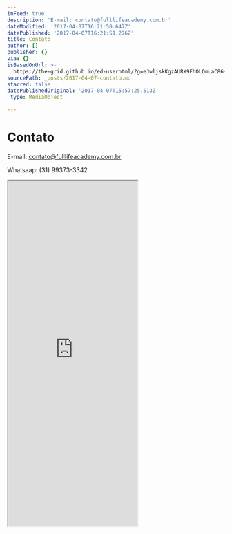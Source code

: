 ```yaml
---
inFeed: true
description: 'E-mail: contato@fulllifeacademy.com.br'
dateModified: '2017-04-07T16:21:50.647Z'
datePublished: '2017-04-07T16:21:51.276Z'
title: Contato
author: []
publisher: {}
via: {}
isBasedOnUrl: >-
  https://the-grid.github.io/ed-userhtml/?g=eJwljskKgzAURX9FhOLOmLaC86KF1r8oGV5MSmJCjLT26-uwuRwOZ3EbJTwxEO1Lrefg2ziLoyksGtpYghpkqPIsc9_6o3iQVVme6iOsRjtCvbaetYkMwU0VQsJ6M6U_K62bqVYsZdYgMWutlQDCCAezrIr6vUR3OwbCwmPjTTjwhqAhx6_iLeTlim8cP3sMBR3wGfdJ16DjcfcHJh9BQA
sourcePath: _posts/2017-04-07-contato.md
starred: false
datePublishedOriginal: '2017-04-07T15:57:25.513Z'
_type: MediaObject

---
```

# Contato

E-mail: contato@fulllifeacademy.com.br

Whatsaap: (31) 99373-3342

<iframe src="https://the-grid.github.io/ed-userhtml/?g=eJwljskOgyAURX_FmDTuRDqkisOiTVr_ogF8CA0IQUxrv74Om5uTk7O4lRKeGoi2ZdZ34Os4i6MxzBrqWILqZSDXLHPf8qO6IElRHMo9JIMdoFxaz-tEhuBGgpCw3ozpz0rrJqYVT7k1SExaayWActqBmRfF_Faiux0C5eGx8ioceENRf8Gv_C3k6YxvHX62GHLW4yNuk6ZC--PmDydHQUI" height="800" style=""></iframe>